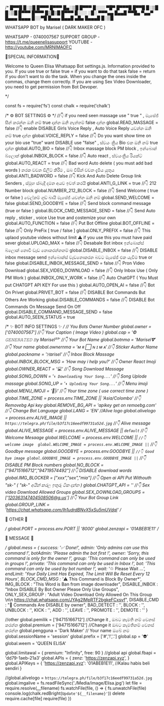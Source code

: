 /*
 █▀▀█ █░▒█ █▀▀▀ █▀▀▀ █▄░▒█       █▀▀▀ █░░░ ▀█▀ █▀▀▀█ █▀▀█
 █░▒█ █░▒█ █▀▀▀ █▀▀▀ █▒█▒█       █▀▀▀ █░░░ ░█░ ▀▀▀▄▄ █▄▄█
 ▀▀█▄ ▀▄▄▀ █▄▄▄ █▄▄▄ █░░▀█       █▄▄▄ █▄▄█ ▄█▄ █▄▄▄█ █░▒█

WHATSAPP BOT by Marisel ( DARK MAKER OFC )

WHATSAPP - 0740007567
SUPPORT GROUP - https://t.me/queenelisasupport
YOUTUBE - http://youtube.com/MRNIMAOFC


💜SPECIAL INFORMATION💜

Welcome to Queen Elisa Whatsapp Bot settings.js.
Information provided to you.
If you use true or false
true = if you want to do that task
false = return if you don't want to do the task.
When you change the ones inside the commas, change them correctly.
If you are using Sex Video Downloader, you need to get permission from Bot Devoper. 

*/

const fs = require('fs')
const chalk = require('chalk')

/*
⚙️ BOT SETTINGS  ⚙️
*/
//👇 if you need seen massage use " true " , මැසේජ් සීන් කරන්න ඔනි නම් true දාන්න ඔනි නැත්තම් false දාන්න
global.READ_MASSAGE = false
//👇 enable DISABLE Girls Voice Reply , Auto Voice Reply යවන්න ඔනි නම් true දාන්න 
global.VOICE_REPLY = false
//👇 Do you want show time on your bio use "true" want DISABLE use "false" , ස්වයං ක්‍රීය Bio එක ඔනි නම් true දාන්න
global.AUTO_BIO = false
//👇 Inbox massage block PM block , ඉන්බොක් බ්ලොක් 
global.INBOX_BLOCK = false
//👇 Auto react  , ස්වයංක්‍රීය රියක්ට්
global.AUTO_REACT = true
//👇 Bad word Auto delete ( you must add bad words ) නරක වචන ඩිලීට් කිරීම , ඔබ විසින් වචන දැමිය යුතුය 
global.ANTI_BADWORD = false
//👇 Kick And Auto Delete Group link Senders , ස්මූහ ස්බැදි දමන අයව ඉවත් කරයි
global.ANTI_G_LINK = true
//👇 212 Number block
global.NUMBER_212_BLOCK = false
//👇 Send Welcome ( true or false ) වෙල්කම් ගූඩ් බායි මැසේජ් යවන්න ඔනි නම් 
global.SEND_WELCOME = false
global.SEND_GOODBYE = false
//👇 Send block command message (true or false )
global.BLOCK_CMD_MESSAGE_SEND = false
//👇 Send Auto reply , sticker , voice Use true and costemize your own 
global.AUTO_FUNCTION = false
//👇 Put Bot Offline
global.BOT_OFFLINE = false
//👇 Only PreFix [ true / false ]
global.ONLY_PREFIX = false
//👇 This uplaod youtube videos without limit ⚠️ if you use this you must have paid sever
global.UPLOAD_MAX = false
//👇 Desabale Bot inbox ඉන්බොක්ස් බ්ලොක් නොවී වැඩ නොකරන්නනම් 
global.DISABLE_INBOX = false 
//👇 DISABLE inbox message send ඉන්බොක්ස් වැඩනොකරන බවට මැසේජ් එක යැවිම true or false 
global.DISABLE_INBOX_MESSAGE_SEND = false
//👇 Pron Video Download 
global.SEX_VIDEO_DOWNLOAD = false
//👇 Only Inbox Use ( Only PM Work )
global.INBOX_ONLY_WORK = false
//👇 Auto ChatGPT ( You Must put CHATGPT API KEY For use this )
global.AUTO_OPEN_AI = false
//👇 Bot On Privet
global.PRIVET_BOT = false
//👇 DISABLE Bot Commands But Others Are Working 
global.DISABLE_COMMANDS = false
//👇 DISABLE Bot Commands On Message Send On Off
global.DISABLE_COMMAND_MESSAGE_SEND = false 
global.AUTO_SEEN_STATUS = true



/*
       ✨ BOT INFO SETTINGS ✨
*/
// You Bots Owner Number 
global.owner = ['0740007567'] 
//👇 Your Caption ( Image Video )
global.cap = '© 𝙶𝙴𝙽𝙴𝚁𝙰𝚃𝙴𝙳 𝙱y Marisel²³'
//👇 Your Bot Name
global.botnma =  'Marisel𝛁' 
//👇 Your name
global.ownernma =  'ᴍ ʀ ⃞ ɴ ɪ ᴍ ᴀ' 
//👇 Sticker Author Name
global.packname =  '𝙼arisel' 
//👇 Inbox Block Massage 
global.INBOX_BLOCK_MSG = 'How may i help you?'
//👇 Owner React Imoji
global.OWNER_REACT =  '💻'
//👇 Song Download Massage 
global.SONG_DOWN = '```⬇️ Downloading Your Song...```' 
//👇 Song Uplode massage 
global.SONG_UP = '```⬆️ Uploding Your Song...```'
//👇 Menu imoji 
global.MENU_IMOJI = '👸|ℹ️'
//👇 Your time zone ( use correct time zone )
global.TIME_ZONE = process.env.TIME_ZONE || 'Asia/Colombo'
//👇 Removebg Api key
global.REMOVE_BG_API = 'apikey get on remoebg.com'
//👇 Change Bot Language 
global.LANG = 'EN'
//Alive logo
global.alivelogo = process.env.ALIVE_IMAGE || `https://telegra.ph/file/b3f17c16eedf99731a52d.jpg`
//👇 Alive message
global.ALIVE_MESSAGE = process.env.ALIVE_MESSAGE || `default`
//👇 Welcome Mesaage
global.WELCOME = process.env.WELCOME || ``
//👇 welcome image 
global.WELCOME_IMAGE = process.env.WELCOME_IMAGE || ``
//👇 Goodbye message 
global.GOODBYE = process.env.GOODBYE || ``
//👇 Good bye image
global.GOODBYE_IMAGE = process.env.GOODBYE_IMAGE || ``
//👇 DISABLE PM Block numbers
global.NO_BLOCK = ["94715166712","94719574492"]
//👇 DISABLE download words
global.IMG_BLOCKER = ["xxx","sex","mia"]
//👇 Open ai API Put Withouth "sk-" ( "sk-" අයින් කරල ඉතුරු ටික දාන්න )
global.CHATGPT_API = ''
//👇 Sex  video Download Allowed Groups
global.SEX_DOWNLOAD_GROUPS = ['120363147404508506@g.us']
//👇 Your Bot Group Link
global.GROUP_LINK = 'https://chat.whatsapp.com/Ih1udrdBNvX5xSu5mUVdql'
/*

   🍃 OTHER 🍃

*/
global.PORT = process.env.PORT ||  '8000'
global.zenzapi = '01ABEB1E11'
/*

💬 MESSAGE 💬

*/
global.mess = {
    success: '✅ Done!',
    admin: '*Only admins can use this command !*',
    botAdmin: '*Please admin the bot first !*',
    owner: '*Sorry, this command is only for the owner !*',
    group: '*This command can only be used in groups !*',
    private: '*This command can only be used in Inbox !*',
    bot: '*This command can only be used by bot number !*',
    wait: '*♲ Please Wait ...*',
    endLimit: 'Your Daily Limit Has Expired, The Limit Will Be Reset Every 12 Hours',
    BLOCK_CMD_MSG : '*⚠️ This Command is Block By Owner*',
    IMG_BLOCK : "This Word is Ban from image downloader",
    DISABLE_INBOX : "Inbox DISABLE By Bot Owner Please Only Use Groups",
    ONLY_SEX_GROUP : "Adult Video Download Only Allowed On This Group \n\n https://chat.whatsapp.com/JYAg2lMpRTF2bgkeFCxsvf",
    DISABLE_CMD : "🚫 Commands Are DISABLE by owner",
    BAD_DETECT : '',
    BLOCK : '',
    UNBLOCK : '',
    KICK : '',
    ADD : '',
    LEAVE : '',
    PROMOTE : '',
    DEMOTE : ''
}




//other
global.pemilik = ['94715166712'] //Change  it , ඔබට කැමති නම් වෙනස් කරන්න
global.premium = ['94715166712'] //Change it ඔබට කැමතිනම් වෙනස් කරන්න 
global.pengguna = 'Dark Maker' // Your name ඔබේ නම 
global.sessionName = 'session'
global.prefix = ['#','!','.'] 
global.sp = '👽'
global.weem = 'QUEEN ELISA'

global.limitawal = {
    premium: "Infinity", 
    free: 90 
}
//global api
global.fbapi = 'dd79-1aeb-21a3'
global.APIs = {
        zenz: 'https://zenzapi.xyz', 
}
global.APIKeys = {
        'https://zenzapi.xyz': '01ABEB1E11', //Kalau habis beli sendiri
}

//global.alivelogo = `https://telegra.ph/file/b3f17c16eedf99731a52d.jpg`
global.imgalive = fs.readFileSync('./Media/image/Elisa.jpg')
let file = require.resolve(__filename)
fs.watchFile(file, () => {
        fs.unwatchFile(file)
        console.log(chalk.redBright(`Update'${__filename}'`))
        delete require.cache[file]
        require(file)
})
